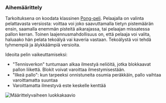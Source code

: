 ### Aihemäärittely

Tarkoituksena on koodata klassinen [Pong-peli](https://en.wikipedia.org/wiki/Pong).
Pelaajalla on valinta pelattavasta versiosta: voittaa voi joko saavuttamalla tietyn pistemäärän ensin, saamalla enemmän pisteitä aikarajassa, tai pelaajan missatessa pallon kerran. Toinen laajennusmahdollisuus on, että pelaaja voi valita, haluaako hän pelata tekoälyä vai kaveria vastaan. Tekoälystä voi tehdä tyhmempiä ja älykkäämpiä versioita.

Ideoita pelin vaikeuttamiseksi:
- "Tennisverkon" tuntumaan alkaa ilmestyä neliöitä, jotka blokkaavat pallon liikettä. Blokit voivat varoittaa ilmestymisestään.
- "Ilkeä pallo": kun tarpeeksi onnistuneita osumia peräkkäin, pallo vaihtaa varoittamatta suuntaa
- Varoittamatta ilmestyvä este keskelle kenttää


![Määrittelyvaiheen luokkakaavio](luokkakaavio_maarittelyvaihe.png)
